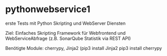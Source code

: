# pythonwebservice1
erste Tests mit Python Skripting und WebServer Diensten

Ziel: Einfaches Skripting Framework für Webfrontend und WebServiceAbfrage (z.B. SonarQube Statistik via REST API)


Benötigte Module: cherrypy, Jinja2
 (pip3 install Jinja2
  pip3 install cherrypy